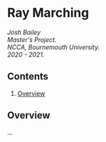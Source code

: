 # Ray Marching
*Josh Bailey*<br />
*Master's Project.*<br />
*NCCA, Bournemouth University.*<br />
*2020 - 2021.*<br />

## Contents
1. [Overview](#overview)

## Overview
...